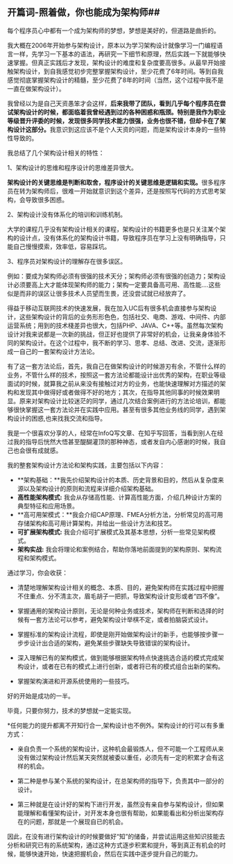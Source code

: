 ## 开篇词-照着做，你也能成为架构师##

每个程序员心中都有一个成为架构师的梦想，梦想是美好的，但道路是曲折的。

我大概在2006年开始参与架构设计，原本以为学习架构设计就像学习一门编程语言一样，先学习一下基本的语法，再研究一下细节和原理，然后实践一下就能够快速掌握。但真正实践后才发现，架构设计的难度和复杂度要高很多。从最早开始接触架构设计，到自我感觉初步完整掌握架构设计，至少花费了6年时间。等到自我感觉彻底掌握架构设计的精髓，至少花费了8年的时间（当然，这个过程中我不是一直在做架构设计）。

我曾经以为是自己天资愚笨才会这样，<b>后来我带了团队，看到几乎每个程序员在尝试架构设计的时候，都面临着我曾经遇到过的各种困惑和瓶颈。特别是我作为职业等级晋升评委的时候，发现很多同学技术能力很强，业务也很不错，但却卡在了架构设计这部分。</b>我意识到这应该不是个人天资的问题，而是架构设计本身的一些特性导致的。

我总结了几个架构设计相关的特性：

1、架构设计的思维和程序设计的思维差异很大。

<b>架构设计的关键思维是判断和取舍，程序设计的关键思维是逻辑和实现。</b>很多程序员在转为架构师后，很难一开始就意识到这个差异，还是按照写代码的方式思考架构，会导致很多困惑。

2、架构设计没有体系化的培训和训练机制。

大学的课程几乎没有架构设计相关的课程，架构设计的书籍更多也是只关注某个架构的设计点，没有体系化的架构设计书籍，导致程序员在学习上没有明确指导，只能自己慢慢摸索，效率低，容易踩坑。

3、程序员对架构设计的理解存在很多误区。

例如：要成为架构师必须有很强的技术天分；架构师必须有很强的创造力；架构设计必须要高上大才能体现架构师的能力；架构一定要具备高可用、高性能....这些似是而非的误区让很多技术人员望而生畏，还没尝试就已经放弃了。

得益于移动互联网技术的快速发展，我在加入UC后有很多机会直接参与架构设计，这些架构设计的背后的业务形形色色，包括社交、电商、游戏、中间件、内部运营系统；用到的技术棧差异也很大，包括PHP、JAVA、C++等。虽然每次架构设计对我来说都是一次新的挑战，但正好也提供了非常好的机会，让我亲身体验不同的架构设计。在这个过程中，我不断的学习、思孝、总结、改进、交流，逐渐形成一自己的一套架构设计方法论。

有了这一套方法论后，首先，我自己在做架构设计的时候游刃有余，不管什么样的业务，不管什么样的技术，按照这一套方法论都能设计出优秀的架构，在职业等级面试的时候，就算我之前从来没有接触过对方的业务，也能快速理解对方描述的架构和发现其中做得好或者做得不好的地方；其次，在指导其他同事的时候效果明显。原来对架构设计比较迷茫的同学，通过几次结合案例进行的方法论培训，都能够很快掌握这一套方法论并在实践中应用。甚至有很多其他业务线的同学，遇到架构设计的困惑,也来找我交流和指导。

我是一个很喜欢分享的人，经常在InfoQ写文章、在知乎写回答，当看到别人在经过我的指导后恍然大悟甚至醍醐灌顶的那种神态，或者发自内心感谢的时候，我自己也会很有成就感。

我的整套架构设计方法论和架构实践，主要包括以下内容：

- **架构基础：**我先价绍架构设计的本质、历史背景和目的，然后从复杂度来源以及架构设计的原则和流程来详细介绍架构基础。
- **高性能架构模式:** 我会从存储高性能、计算高性能方面，介绍几种设计方案的典型特征和应用场景。
- **高可用架模式：**我会介绍CAP原理、FMEA分析方法，分析常见的高可用存储架构和高可用计算架构，并给出一些设计方法和技艺。
- **可扩展架构模式:** 我会介绍可扩展模式及其基本思想，分析一些常见架构模式。
- **架构实战:** 我会将理论和案例结合，帮助你落地前面提到的架构原则、架构流程和架构模式。

通过学习，你会收获：

- 清楚地理解架构设计相关的概念、本质、目的，避免架构师在实践过程中把握不住重点、分不清主次，眉毛胡子一把抓，导致架构设计变形或者“四不像”。

- 掌握通用的架构设计原则，无论是何种业务或技术，架构师在判断和选择的时候有一套方法论可以参考，避免架构设计举棋不定，或者拍脑袋式设计。

- 掌握标准的架构设计流程，即使是刚开始做架构设计的新手，也能够按步骤一步步设计出合适的架构，避免某些步骤缺失导致错误的架构设计。
- 深入理解已有的架构模式，做到能够根据架构特点快速挑选合适的模式完成架构设计，或者在已有的模式上进行创新，或者将已有的模式组合出新的架构。
- 掌握架构演进和开源系统使用的一些技巧。

好的开始是成功的一半。

毕竟，只要你努力，技术的梦想就一定能实现。



*任何能力的提升都离不开知行合一,架构设计也不例外。架构设计的行可以有多重方式：

- 亲自负责一个系统的架构设计，这种机会最锻炼人，但不可能一个工程师从来没有做过架构设计然后某天突然就被委以重任，必须先有一定的积累才会有这样的机会。

- 第二种是参与某个系统的架构设计，在总架构师的指导下，负责其中一部分的设计。

- 第三种就是在设计好的架构下进行开发，虽然没有亲自参与架构设计，但如果能理解和看懂架构设计，对开发本身也很有帮助，如果能看出和分析出架构存在的问题，那就是一个展现自已的机会。

因此，在没有进行架构设计的时候要做好“知”的储备，并尝试运用这些知识技能去分析和研究已有的系统架构，通过这种方式逐步积累和提升，等到真正有机会的时候，能够快速开始，快速把握机会，然后在实践中逐步提升自己的能力。